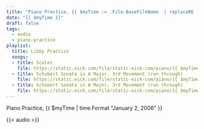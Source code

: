 ```yaml
---
title: "Piano Practice, {{ $myTime := .File.BaseFileName  | replaceRE `^(\d{4}-\d{2}-\d{2})(-.*)` `$1`}} {{ $myTime  | time.Format "January 2, 2006" }}"
date: "{{ $myTime }}"
draft: false
tags:
  - audio
  - piano-practice
playlist:
  title: Libby Practice
  songs:
  - title: Scales
    file: https://static.eick.com/file/static-eick-com/piano/{{ $myTime }}-001.mp3
  - title: Schubert Sonata in A Major, 3rd Movement (run through)
    file: https://static.eick.com/file/static-eick-com/piano/{{ $myTime }}-002.mp3
  - title: Schubert Sonata in A Major, 3rd Movement (run through)
    file: https://static.eick.com/file/static-eick-com/piano/{{ $myTime }}-003.mp3
---
```

Piano Practice, {{ $myTime  | time.Format "January 2, 2006" }}

<!--more-->

{{< audio >}}
